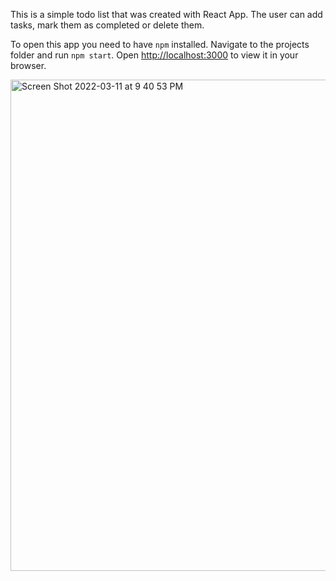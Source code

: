 This is a simple todo list that was created with React App. The user can add tasks, mark them as completed or delete them.

To open this app you need to have `npm` installed. Navigate to the projects folder and run `npm start`. Open [http://localhost:3000](http://localhost:3000) to view it in your browser.

<img width="786" alt="Screen Shot 2022-03-11 at 9 40 53 PM" src="https://user-images.githubusercontent.com/67389035/157946777-9f96b41f-7611-4eab-a766-af8d291ccf83.png">
